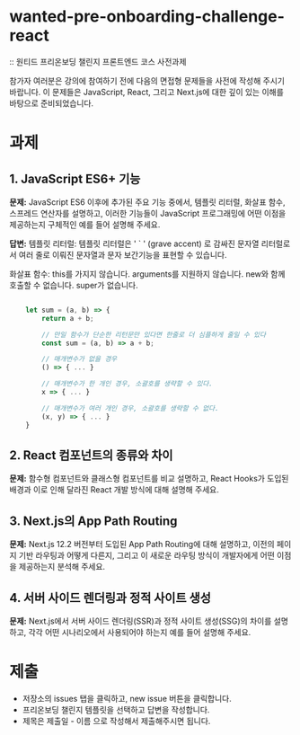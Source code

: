 # wanted-pre-onboarding-challenge-react
:: 원티드 프리온보딩 챌린지 프론트엔드 코스 사전과제 

참가자 여러분은 강의에 참여하기 전에 다음의 면접형 문제들을 사전에 작성해 주시기 바랍니다. 
이 문제들은 JavaScript, React, 그리고 Next.js에 대한 깊이 있는 이해를 바탕으로 준비되었습니다.

# 과제

## 1. JavaScript ES6+ 기능
**문제:**
JavaScript ES6 이후에 추가된 주요 기능 중에서, 템플릿 리터럴, 화살표 함수, 스프레드 연산자를 설명하고, 
이러한 기능들이 JavaScript 프로그래밍에 어떤 이점을 제공하는지 구체적인 예를 들어 설명해 주세요.

**답변:**
템플릿 리터럴: 
템플릿 리터럴은 ' ` ' (grave accent) 로 감싸진 문자열 리터럴로서 여러 줄로 이뤄진 문자열과 문자 보간기능을 표현할 수 있습니다.

화살표 함수: 
this를 가지지 않습니다. 
arguments를 지원하지 않습니다.
new와 함께 호출할 수 없습니다.
super가 없습니다. 

```javascript

    let sum = (a, b) => {
        return a + b;

        // 만일 함수가 단순한 리턴문만 있다면 한줄로 더 심플하게 줄일 수 있다
        const sum = (a, b) => a + b;

        // 매개변수가 없을 경우
        () => { ... } 

        // 매개변수가 한 개인 경우, 소괄호를 생략할 수 있다.
        x => { ... } 

        // 매개변수가 여러 개인 경우, 소괄호를 생략할 수 없다.
        (x, y) => { ... }
    }
```


## 2. React 컴포넌트의 종류와 차이
**문제:**
함수형 컴포넌트와 클래스형 컴포넌트를 비교 설명하고, React Hooks가 도입된 배경과 이로 인해 달라진 React 개발 방식에 대해 설명해 주세요.

## 3. Next.js의 App Path Routing
**문제:**
Next.js 12.2 버전부터 도입된 App Path Routing에 대해 설명하고, 이전의 페이지 기반 라우팅과 어떻게 다른지, 그리고 이 새로운 라우팅 방식이 개발자에게 어떤 이점을 제공하는지 분석해 주세요.

## 4. 서버 사이드 렌더링과 정적 사이트 생성
**문제:**
Next.js에서 서버 사이드 렌더링(SSR)과 정적 사이트 생성(SSG)의 차이를 설명하고, 각각 어떤 시나리오에서 사용되어야 하는지 예를 들어 설명해 주세요.

# 제출
- 저장소의 issues 탭을 클릭하고, new issue 버튼을 클릭합니다. 
- 프리온보딩 챌린지 템플릿을 선택하고 답변을 작성합니다.
- 제목은 제출일 - 이름 으로 작성해서 제출해주시면 됩니다.

